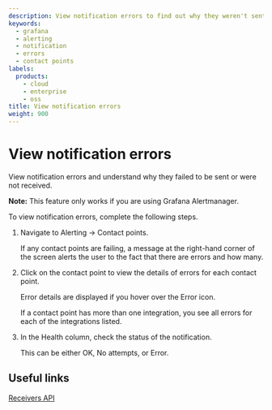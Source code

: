 ```yaml
---
description: View notification errors to find out why they weren't sent or received
keywords:
  - grafana
  - alerting
  - notification
  - errors
  - contact points
labels:
  products:
    - cloud
    - enterprise
    - oss
title: View notification errors
weight: 900
---
```


# View notification errors

View notification errors and understand why they failed to be sent or were not received.

**Note:**
This feature only works if you are using Grafana Alertmanager.

To view notification errors, complete the following steps.

1. Navigate to Alerting -> Contact points.

   If any contact points are failing, a message at the right-hand corner of the screen alerts the user to the fact that there are errors and how many.

2. Click on the contact point to view the details of errors for each contact point.

   Error details are displayed if you hover over the Error icon.

   If a contact point has more than one integration, you see all errors for each of the integrations listed.

3. In the Health column, check the status of the notification.

   This can be either OK, No attempts, or Error.

## Useful links

[Receivers API](https://editor.swagger.io/?url=https://raw.githubusercontent.com/grafana/grafana/main/pkg/services/ngalert/api/tooling/post.json)
